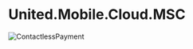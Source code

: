 # United.Mobile.Cloud.MSC
![ContactlessPayment](https://github.com/United-Airlines-Org/cuw-mobile-api-msc/assets/114507202/9d6acd80-37e5-4346-ab7b-8508b8a774d4)
